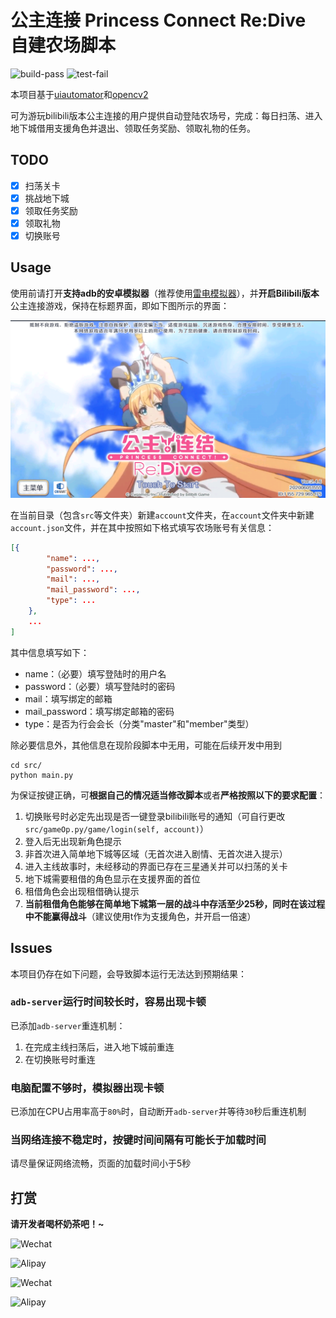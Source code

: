 # 公主连接 Princess Connect Re:Dive 自建农场脚本

![build-pass](https://img.shields.io/badge/build-pass-green) ![test-fail](https://img.shields.io/badge/test-pass-green)

本项目基于[uiautomator](https://github.com/xiaocong/uiautomator)和[opencv2](https://opencv.org/)

可为游玩bilibili版本公主连接的用户提供自动登陆农场号，完成：每日扫荡、进入地下城借用支援角色并退出、领取任务奖励、领取礼物的任务。

## TODO

- [x] 扫荡关卡
- [x] 挑战地下城 
- [x] 领取任务奖励
- [x] 领取礼物
- [x] 切换账号

## Usage

使用前请打开**支持adb的安卓模拟器**（推荐使用[雷电模拟器](https://www.ldmnq.com/)），并**开启Bilibili版本**公主连接游戏，保持在标题界面，即如下图所示的界面：

![titlePage](./image/titlePage.png)

在当前目录（包含`src`等文件夹）新建`account`文件夹，在`account`文件夹中新建`account.json`文件，并在其中按照如下格式填写农场账号有关信息：

```json
[{
        "name": ...,
        "password": ...,
        "mail": ...,
        "mail_password": ...,
        "type": ...
    },
    ...
]
```

其中信息填写如下：

- name：（必要）填写登陆时的用户名
- password：（必要）填写登陆时的密码
- mail：填写绑定的邮箱
- mail_password：填写绑定邮箱的密码
- type：是否为行会会长（分类"master"和"member"类型）

除必要信息外，其他信息在现阶段脚本中无用，可能在后续开发中用到

```shell
cd src/
python main.py
```

为保证按键正确，可**根据自己的情况适当修改脚本**或者**严格按照以下的要求配置**：

1. 切换账号时必定先出现是否一键登录bilibili账号的通知（可自行更改`src/gameOp.py/game/login(self, account)`）
2. 登入后无出现新角色提示
3. 非首次进入简单地下城等区域（无首次进入剧情、无首次进入提示）
4. 进入主线故事时，未经移动的界面已存在三星通关并可以扫荡的关卡
5. 地下城需要租借的角色显示在支援界面的首位
6. 租借角色会出现租借确认提示
7. **当前租借角色能够在简单地下城第一层的战斗中存活至少25秒，同时在该过程中不能赢得战斗**（建议使用t作为支援角色，并开启一倍速）

## Issues

本项目仍存在如下问题，会导致脚本运行无法达到预期结果：

### `adb-server`运行时间较长时，容易出现卡顿

已添加`adb-server`重连机制：

1. 在完成主线扫荡后，进入地下城前重连
2. 在切换账号时重连

### 电脑配置不够时，模拟器出现卡顿

已添加在CPU占用率高于`80%`时，自动断开`adb-server`并等待`30`秒后重连机制

### 当网络连接不稳定时，按键时间间隔有可能长于加载时间

请尽量保证网络流畅，页面的加载时间小于5秒

## 打赏

**请开发者喝杯奶茶吧！~**

![Wechat](https://raw.githubusercontent.com/SSRMori/photo/master/img/WechatQR.jpg)

![Alipay](https://raw.github.com/SSRMori/photo/master/img/AlipayQR.jpg)

![Wechat](https://wx2.sbimg.cn/2020/06/24/WechatQR.jpg)

![Alipay](https://wx2.sbimg.cn/2020/06/24/AlipayQR.jpg)


